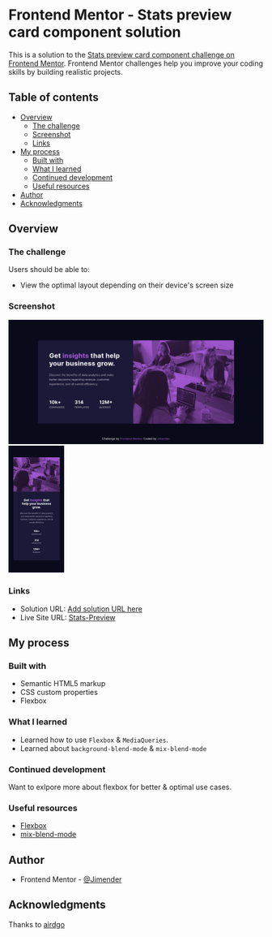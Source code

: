 # Frontend Mentor - Stats preview card component solution

This is a solution to the [Stats preview card component challenge on Frontend Mentor](https://www.frontendmentor.io/challenges/stats-preview-card-component-8JqbgoU62). Frontend Mentor challenges help you improve your coding skills by building realistic projects.

## Table of contents

- [Overview](#overview)
  - [The challenge](#the-challenge)
  - [Screenshot](#screenshot)
  - [Links](#links)
- [My process](#my-process)
  - [Built with](#built-with)
  - [What I learned](#what-i-learned)
  - [Continued development](#continued-development)
  - [Useful resources](#useful-resources)
- [Author](#author)
- [Acknowledgments](#acknowledgments)

## Overview

### The challenge

Users should be able to:

- View the optimal layout depending on their device's screen size

### Screenshot

![Desktop](screen-shots/ss-1.png)
![Mobile](screen-shots/ss-2.png)

### Links

- Solution URL: [Add solution URL here](https://your-solution-url.com)
- Live Site URL: [Stats-Preview](https://jimender.github.io/Stats-Preview/)

## My process

### Built with

- Semantic HTML5 markup
- CSS custom properties
- Flexbox

### What I learned

- Learned how to use `Flexbox` & `MediaQueries`.
- Learned about `background-blend-mode` & `mix-blend-mode`

### Continued development

Want to exlpore more about flexbox for better & optimal use cases.

### Useful resources

- [Flexbox](https://css-tricks.com/snippets/css/a-guide-to-flexbox/)
- [mix-blend-mode](https://css-tricks.com/almanac/properties/m/mix-blend-mode/)

## Author

- Frontend Mentor - [@Jimender](https://www.frontendmentor.io/profile/Jimender)

## Acknowledgments

Thanks to [airdgo](https://github.com/airdgo/stats-preview)
